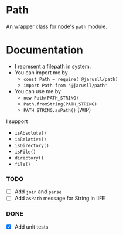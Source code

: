 # Path
An wrapper class for node's `path` module.

# Documentation
- I represent a filepath in system.
- You can import me by 
    - `const Path = require('@jarusll/path)`
    - `import Path from '@jarusll/path'`
- You can use me by
    - `new Path(PATH_STRING)`
    - `Path.fromString(PATH_STRING)`
    - `PATH_STRING.asPath()` (WIP)

I support
- `isAbsolute()`
- `isRelative()`
- `isDirectory()`
- `isFile()`
- `directory()`
- `file()`

### TODO
- [ ] Add `join` and `parse`
- [ ] Add `asPath` message for String in IIFE
### DONE
- [x] Add unit tests